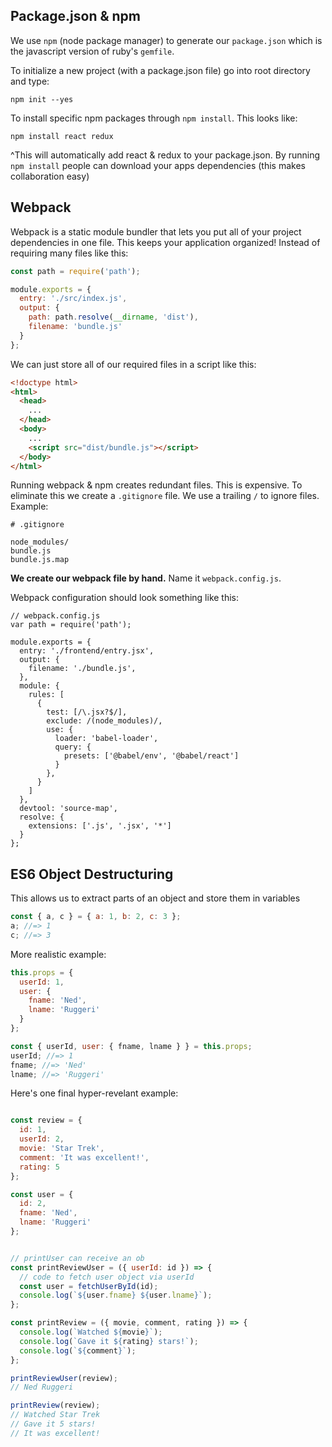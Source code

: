## Package.json & npm

We use `npm` (node package manager) to generate our `package.json` which is the javascript version of ruby's `gemfile`. 

To initialize a new project (with a package.json file) go into root directory and type:

```
npm init --yes
```

To install specific npm packages through `npm install`. This looks like:

```
npm install react redux
```

^This will automatically add react & redux to your package.json. By running `npm install` people can download your apps dependencies (this makes collaboration easy)

## Webpack

Webpack is a static module bundler that lets you put all of your project dependencies in one file. This keeps your application organized! Instead of requiring many files like this:

```javascript
const path = require('path');

module.exports = {
  entry: './src/index.js',
  output: {
    path: path.resolve(__dirname, 'dist'),
    filename: 'bundle.js'
  }
};
```

We can just store all of our required files in a script like this:

```html
<!doctype html>
<html>
  <head>
    ...
  </head>
  <body>
    ...
    <script src="dist/bundle.js"></script>
  </body>
</html>
```

Running webpack & npm creates redundant files. This is expensive. To eliminate this we create a `.gitignore` file. We use a trailing `/` to ignore files. Example:

```
# .gitignore

node_modules/
bundle.js
bundle.js.map
```

**We create our webpack file by hand.** Name it `webpack.config.js`.

Webpack configuration should look something like this:

```
// webpack.config.js
var path = require('path');

module.exports = {
  entry: './frontend/entry.jsx',
  output: {
    filename: './bundle.js',
  },
  module: {
    rules: [
      {
        test: [/\.jsx?$/],
        exclude: /(node_modules)/,
        use: {
          loader: 'babel-loader',
          query: {
            presets: ['@babel/env', '@babel/react']
          }
        },
      }
    ]
  },
  devtool: 'source-map',
  resolve: {
    extensions: ['.js', '.jsx', '*']
  }
};
```

## ES6 Object Destructuring

This allows us to extract parts of an object and store them in variables

```javascript
const { a, c } = { a: 1, b: 2, c: 3 };
a; //=> 1
c; //=> 3
```

More realistic example:

```javascript
this.props = {
  userId: 1,
  user: {
    fname: 'Ned',
    lname: 'Ruggeri'
  }
};

const { userId, user: { fname, lname } } = this.props;
userId; //=> 1
fname; //=> 'Ned'
lname; //=> 'Ruggeri'
```

Here's one final hyper-revelant example:

```javascript 

const review = {
  id: 1,
  userId: 2,
  movie: 'Star Trek',
  comment: 'It was excellent!',
  rating: 5
};

const user = {
  id: 2,
  fname: 'Ned',
  lname: 'Ruggeri'
};


// printUser can receive an ob
const printReviewUser = ({ userId: id }) => {
  // code to fetch user object via userId
  const user = fetchUserById(id);
  console.log(`${user.fname} ${user.lname}`);
};

const printReview = ({ movie, comment, rating }) => {
  console.log(`Watched ${movie}`);
  console.log(`Gave it ${rating} stars!`);
  console.log(`${comment}`);
};

printReviewUser(review);
// Ned Ruggeri

printReview(review);
// Watched Star Trek
// Gave it 5 stars!
// It was excellent!

```